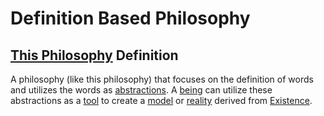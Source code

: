 # Definition Based Philosophy

## [This Philosophy](./this-philosophy.md) Definition

A philosophy (like this philosophy) that focuses on the definition of words and utilizes the words as [abstractions](./abstraction.md). A [being](./being.md) can utilize these abstractions as a [tool](./tool.md) to create a [model](./model.md) or [reality](./reality.md) derived from [Existence](./existence.md).
